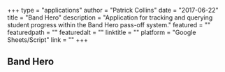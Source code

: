 +++
type = "applications"
author = "Patrick Collins"
date = "2017-06-22"
title = "Band Hero"
description = "Application for tracking and querying student progress within the Band Hero pass-off system."
featured = ""
featuredpath = ""
featuredalt = ""
linktitle = ""
platform = "Google Sheets/Script"
link = ""
+++

## Band Hero
